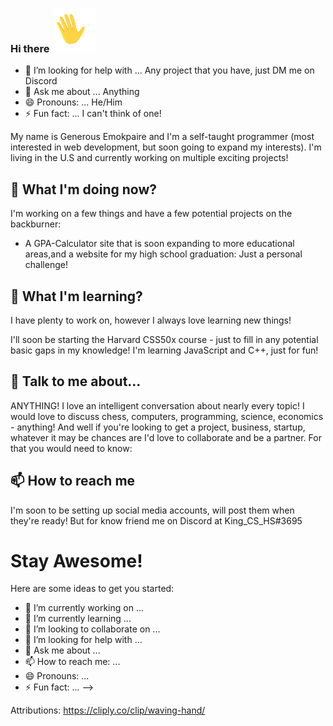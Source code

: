 ### Hi there <img src="https://raw.githubusercontent.com/oscarscfrederiksen/oscarscfrederiksen/master/Hand-Waving.gif" width="70px" style="clip: rect(0px, 0px, 100px, 0px)">

- 🤔 I’m looking for help with ... Any project that you have, just DM me on Discord
- 💬 Ask me about ... Anything
- 😄 Pronouns: ... He/Him
- ⚡ Fun fact: ... I can't think of one!



My name is Generous Emokpaire and I'm a self-taught programmer (most interested in web development, but soon going to expand my interests). I'm living in the U.S and currently working on multiple exciting projects! <!--launching multiple apps, startups and busieness ventures!-->

## 🔭 What I'm doing now?

I'm working on a few things and have a few potential projects on the backburner:

- A GPA-Calculator site that is soon expanding to more educational areas,and a website for my high school graduation: Just a personal challenge!

## 🌱  What I'm learning?

I have plenty to work on, however I always love learning new things!

I'll soon be starting the Harvard CSS50x course - just to fill in any potential basic gaps in my knowledge!
I'm learning JavaScript and C++, just for fun!

## 💬 Talk to me about...

ANYTHING! I love an intelligent conversation about nearly every topic! I would love to discuss chess, computers, programming, science, economics - anything! And well if you're looking to get a project, business, startup, whatever it may be chances are I'd love to collaborate and be a partner. For that you would need to know:

## 📫  How to reach me

I'm soon to be setting up social media accounts, will post them when they're ready!
But for know friend me on Discord at King_CS_HS#3695

# Stay Awesome!


Here are some ideas to get you started:

- 🔭 I’m currently working on ...
- 🌱 I’m currently learning ...
- 👯 I’m looking to collaborate on ...
- 🤔 I’m looking for help with ...
- 💬 Ask me about ...
- 📫 How to reach me: ...
- 😄 Pronouns: ...
- ⚡ Fun fact: ...
-->









Attributions:
https://cliply.co/clip/waving-hand/
